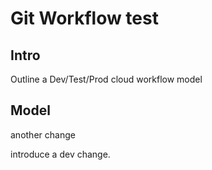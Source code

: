 # Git Workflow test

## Intro
Outline a Dev/Test/Prod cloud workflow model
## Model
another change

introduce a dev change.

